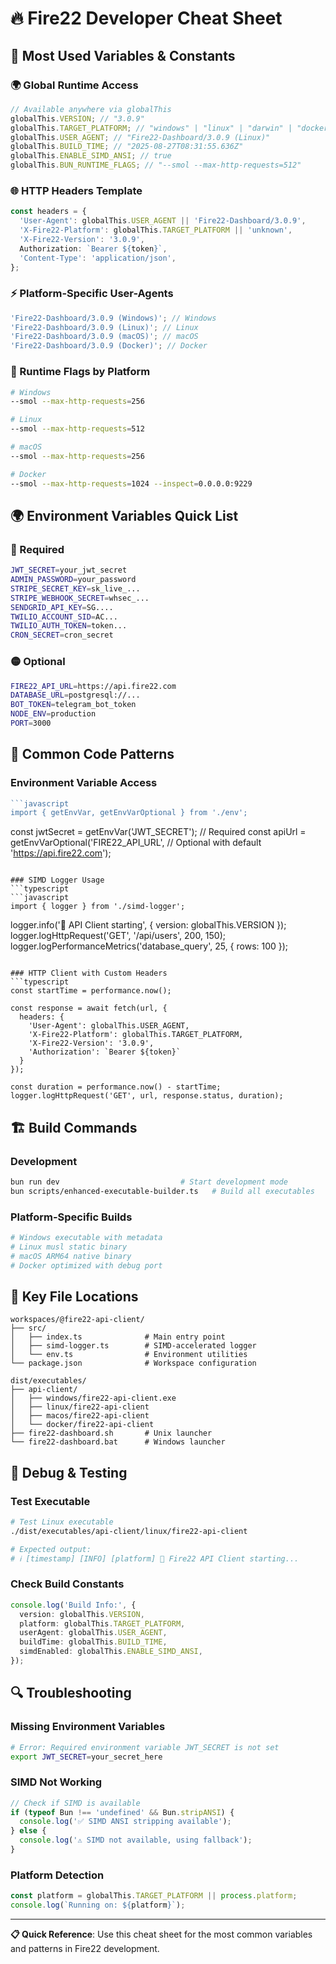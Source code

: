 # 🔥 Fire22 Developer Cheat Sheet

## 🚀 Most Used Variables & Constants

### 🌍 Global Runtime Access

```typescript
// Available anywhere via globalThis
globalThis.VERSION; // "3.0.9"
globalThis.TARGET_PLATFORM; // "windows" | "linux" | "darwin" | "docker"
globalThis.USER_AGENT; // "Fire22-Dashboard/3.0.9 (Linux)"
globalThis.BUILD_TIME; // "2025-08-27T08:31:55.636Z"
globalThis.ENABLE_SIMD_ANSI; // true
globalThis.BUN_RUNTIME_FLAGS; // "--smol --max-http-requests=512"
```

### 🌐 HTTP Headers Template

```typescript
const headers = {
  'User-Agent': globalThis.USER_AGENT || 'Fire22-Dashboard/3.0.9',
  'X-Fire22-Platform': globalThis.TARGET_PLATFORM || 'unknown',
  'X-Fire22-Version': '3.0.9',
  Authorization: `Bearer ${token}`,
  'Content-Type': 'application/json',
};
```

### ⚡ Platform-Specific User-Agents

```typescript
'Fire22-Dashboard/3.0.9 (Windows)'; // Windows
'Fire22-Dashboard/3.0.9 (Linux)'; // Linux
'Fire22-Dashboard/3.0.9 (macOS)'; // macOS
'Fire22-Dashboard/3.0.9 (Docker)'; // Docker
```

### 🔧 Runtime Flags by Platform

```bash
# Windows
--smol --max-http-requests=256

# Linux
--smol --max-http-requests=512

# macOS
--smol --max-http-requests=256

# Docker
--smol --max-http-requests=1024 --inspect=0.0.0.0:9229
```

## 🌍 Environment Variables Quick List

### 🔴 Required

```bash
JWT_SECRET=your_jwt_secret
ADMIN_PASSWORD=your_password
STRIPE_SECRET_KEY=sk_live_...
STRIPE_WEBHOOK_SECRET=whsec_...
SENDGRID_API_KEY=SG....
TWILIO_ACCOUNT_SID=AC...
TWILIO_AUTH_TOKEN=token...
CRON_SECRET=cron_secret
```

### 🟡 Optional

```bash
FIRE22_API_URL=https://api.fire22.com
DATABASE_URL=postgresql://...
BOT_TOKEN=telegram_bot_token
NODE_ENV=production
PORT=3000
```

## 🚀 Common Code Patterns

### Environment Variable Access

````typescript
```javascript
import { getEnvVar, getEnvVarOptional } from './env';
````

const jwtSecret = getEnvVar('JWT_SECRET'); // Required const apiUrl =
getEnvVarOptional('FIRE22_API_URL', // Optional with default
'https://api.fire22.com');

````

### SIMD Logger Usage
```typescript
```javascript
import { logger } from './simd-logger';
````

logger.info('🚀 API Client starting', { version: globalThis.VERSION });
logger.logHttpRequest('GET', '/api/users', 200, 150);
logger.logPerformanceMetrics('database_query', 25, { rows: 100 });

````

### HTTP Client with Custom Headers
```typescript
const startTime = performance.now();

const response = await fetch(url, {
  headers: {
    'User-Agent': globalThis.USER_AGENT,
    'X-Fire22-Platform': globalThis.TARGET_PLATFORM,
    'X-Fire22-Version': '3.0.9',
    'Authorization': `Bearer ${token}`
  }
});

const duration = performance.now() - startTime;
logger.logHttpRequest('GET', url, response.status, duration);
````

## 🏗️ Build Commands

### Development

```bash
bun run dev                           # Start development mode
bun scripts/enhanced-executable-builder.ts   # Build all executables
```

### Platform-Specific Builds

```bash
# Windows executable with metadata
# Linux musl static binary
# macOS ARM64 native binary
# Docker optimized with debug port
```

## 📂 Key File Locations

```
workspaces/@fire22-api-client/
├── src/
│   ├── index.ts              # Main entry point
│   ├── simd-logger.ts        # SIMD-accelerated logger
│   └── env.ts                # Environment utilities
└── package.json              # Workspace configuration

dist/executables/
├── api-client/
│   ├── windows/fire22-api-client.exe
│   ├── linux/fire22-api-client
│   ├── macos/fire22-api-client
│   └── docker/fire22-api-client
├── fire22-dashboard.sh       # Unix launcher
└── fire22-dashboard.bat      # Windows launcher
```

## 🐛 Debug & Testing

### Test Executable

```bash
# Test Linux executable
./dist/executables/api-client/linux/fire22-api-client

# Expected output:
# ℹ️ [timestamp] [INFO] [platform] 🚀 Fire22 API Client starting...
```

### Check Build Constants

```typescript
console.log('Build Info:', {
  version: globalThis.VERSION,
  platform: globalThis.TARGET_PLATFORM,
  userAgent: globalThis.USER_AGENT,
  buildTime: globalThis.BUILD_TIME,
  simdEnabled: globalThis.ENABLE_SIMD_ANSI,
});
```

## 🔍 Troubleshooting

### Missing Environment Variables

```bash
# Error: Required environment variable JWT_SECRET is not set
export JWT_SECRET=your_secret_here
```

### SIMD Not Working

```typescript
// Check if SIMD is available
if (typeof Bun !== 'undefined' && Bun.stripANSI) {
  console.log('✅ SIMD ANSI stripping available');
} else {
  console.log('⚠️ SIMD not available, using fallback');
}
```

### Platform Detection

```typescript
const platform = globalThis.TARGET_PLATFORM || process.platform;
console.log(`Running on: ${platform}`);
```

---

**📋 Quick Reference**: Use this cheat sheet for the most common variables and
patterns in Fire22 development.
